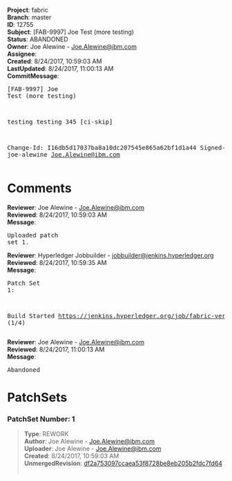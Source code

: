 <strong>Project</strong>: fabric<br><strong>Branch</strong>: master<br><strong>ID</strong>: 12755<br><strong>Subject</strong>: [FAB-9997] Joe Test (more testing)<br><strong>Status</strong>: ABANDONED<br><strong>Owner</strong>: Joe Alewine - Joe.Alewine@ibm.com<br><strong>Assignee</strong>:<br><strong>Created</strong>: 8/24/2017, 10:59:03 AM<br><strong>LastUpdated</strong>: 8/24/2017, 11:00:13 AM<br><strong>CommitMessage</strong>:<br><pre>[FAB-9997] Joe Test (more testing)

testing testing 345
[ci-skip]

Change-Id: I16db5d17037ba8a10dc207545e865a62bf1d1a44
Signed-off-by: joe-alewine <Joe.Alewine@ibm.com>
</pre><h1>Comments</h1><strong>Reviewer</strong>: Joe Alewine - Joe.Alewine@ibm.com<br><strong>Reviewed</strong>: 8/24/2017, 10:59:03 AM<br><strong>Message</strong>: <pre>Uploaded patch set 1.</pre><strong>Reviewer</strong>: Hyperledger Jobbuilder - jobbuilder@jenkins.hyperledger.org<br><strong>Reviewed</strong>: 8/24/2017, 10:59:35 AM<br><strong>Message</strong>: <pre>Patch Set 1:

Build Started https://jenkins.hyperledger.org/job/fabric-verify-z/11669/ (1/4)</pre><strong>Reviewer</strong>: Joe Alewine - Joe.Alewine@ibm.com<br><strong>Reviewed</strong>: 8/24/2017, 11:00:13 AM<br><strong>Message</strong>: <pre>Abandoned</pre><h1>PatchSets</h1><h3>PatchSet Number: 1</h3><blockquote><strong>Type</strong>: REWORK<br><strong>Author</strong>: Joe Alewine - Joe.Alewine@ibm.com<br><strong>Uploader</strong>: Joe Alewine - Joe.Alewine@ibm.com<br><strong>Created</strong>: 8/24/2017, 10:59:03 AM<br><strong>UnmergedRevision</strong>: [df2a753097ccaea53f8728be8eb205b2fdc7fd64](https://github.com/hyperledger-gerrit-archive/fabric/commit/df2a753097ccaea53f8728be8eb205b2fdc7fd64)<br><br></blockquote>